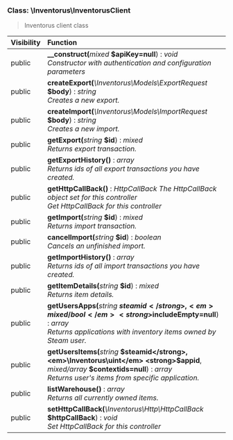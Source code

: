 

### Class: \Inventorus\InventorusClient

> Inventorus client class

| Visibility | Function |
|:-----------|:---------|
| public | <strong>__construct(</strong><em>mixed</em> <strong>$apiKey=null</strong>)</strong> : <em>void</em><br /><em>Constructor with authentication and configuration parameters</em> |
| public | <strong>createExport(</strong><em>\Inventorus\Models\ExportRequest</em> <strong>$body</strong>)</strong> : <em>string</em><br /><em>Creates a new export.</em> |
| public | <strong>createImport(</strong><em>\Inventorus\Models\ImportRequest</em> <strong>$body</strong>)</strong> : <em>string</em><br /><em>Creates a new import.</em> |
| public | <strong>getExport(</strong><em>string</em> <strong>$id</strong>)</strong> : <em>mixed</em><br /><em>Returns export transaction.</em> |
| public | <strong>getExportHistory()</strong> : <em>array</em><br /><em>Returns ids of all export transactions you have created.</em> |
| public | <strong>getHttpCallBack()</strong> : <em>HttpCallBack The HttpCallBack object set for this controller</em><br /><em>Get HttpCallBack for this controller</em> |
| public | <strong>getImport(</strong><em>string</em> <strong>$id</strong>)</strong> : <em>mixed</em><br /><em>Returns import transaction.</em> |
| public | <strong>cancelImport(</strong><em>string</em> <strong>$id</strong>)</strong> : <em>boolean</em><br /><em>Cancels an unfinished import.</em> |
| public | <strong>getImportHistory()</strong> : <em>array</em><br /><em>Returns ids of all import transactions you have created.</em> |
| public | <strong>getItemDetails(</strong><em>string</em> <strong>$id</strong>)</strong> : <em>mixed</em><br /><em>Returns item details.</em> |
| public | <strong>getUsersApps(</strong><em>string</em> <strong>$steamid</strong>, <em>mixed/bool</em> <strong>$includeEmpty=null</strong>)</strong> : <em>array</em><br /><em>Returns applications with inventory items owned by Steam user.</em> |
| public | <strong>getUsersItems(</strong><em>string</em> <strong>$steamid</strong>, <em>\Inventorus\uint</em> <strong>$appid</strong>, <em>mixed/array</em> <strong>$contextids=null</strong>)</strong> : <em>array</em><br /><em>Returns user's items from specific application.</em> |
| public | <strong>listWarehouse()</strong> : <em>array</em><br /><em>Returns all currently owned items.</em> |
| public | <strong>setHttpCallBack(</strong><em>\Inventorus\Http\HttpCallBack</em> <strong>$httpCallBack</strong>)</strong> : <em>void</em><br /><em>Set HttpCallBack for this controller</em> |
